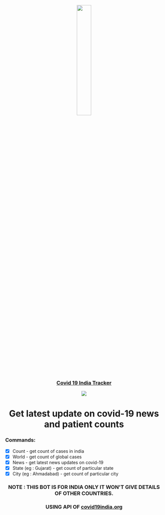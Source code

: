 <p align="center"><img width="30%" src="https://thecoderzone.com/covid19/logo.jpg"></p>
<h3 align="center"><a href="https://t.co/cyk6wRZUcz">Covid 19 India Tracker</a></h3>  
<center><div width="100%">
  <p align="center"><img src="https://thecoderzone.com/covid19/ss/merge_from_ofoct.jpg"></p>
</div></center>

<h1 align="center">Get latest update on covid-19 news and patient counts</h1>

### Commands:
  - [x] Count - get count of cases in india</li>
- [x] World - get count of global cases</li>
- [x] News - get latest news updates on covid-19</li>
- [x] State (eg : Gujarat) - get count of particular state</li>
- [x] City (eg : Ahmadabad) - get count of particular city</li>
  </ul>

<h3 align="center">NOTE : THIS BOT IS FOR INDIA ONLY IT WON'T GIVE DETAILS OF OTHER COUNTRIES.</h3>
</center>

<h3 align="center">USING API OF <a href="https://github.com/covid19india/api">covid19india.org</a></h3>
